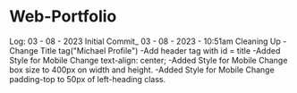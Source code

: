 # Web-Portfolio
Log:
03 - 08 - 2023 Initial Commit_
03 - 08 - 2023 - 10:51am Cleaning Up
    -Change Title tag("Michael Profile")
    -Add header tag with id = title
    -Added Style for Mobile
        Change text-align: center;
    -Added Style for Mobile
        Change box size to 400px on width and height.
    -Added Style for Mobile
        Change padding-top to 50px of left-heading class.